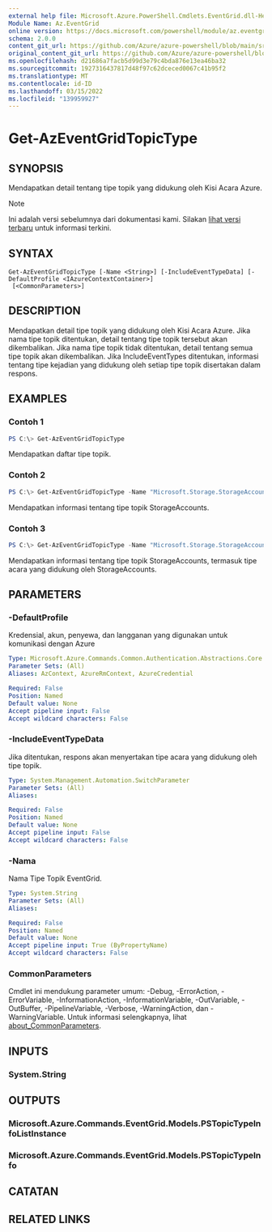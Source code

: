 ```yaml
---
external help file: Microsoft.Azure.PowerShell.Cmdlets.EventGrid.dll-Help.xml
Module Name: Az.EventGrid
online version: https://docs.microsoft.com/powershell/module/az.eventgrid/get-azeventgridtopictype
schema: 2.0.0
content_git_url: https://github.com/Azure/azure-powershell/blob/main/src/EventGrid/EventGrid/help/Get-AzEventGridTopicType.md
original_content_git_url: https://github.com/Azure/azure-powershell/blob/main/src/EventGrid/EventGrid/help/Get-AzEventGridTopicType.md
ms.openlocfilehash: d21686a7facb5d99d3e79c4bda876e13ea46ba32
ms.sourcegitcommit: 1927316437817d48f97c62dceced0067c41b95f2
ms.translationtype: MT
ms.contentlocale: id-ID
ms.lasthandoff: 03/15/2022
ms.locfileid: "139959927"
---
```

# Get-AzEventGridTopicType

## SYNOPSIS
Mendapatkan detail tentang tipe topik yang didukung oleh Kisi Acara Azure.

> [!NOTE]
>Ini adalah versi sebelumnya dari dokumentasi kami. Silakan [lihat versi terbaru](/powershell/module/az.eventgrid/get-azeventgridtopictype) untuk informasi terkini.

## SYNTAX

```
Get-AzEventGridTopicType [-Name <String>] [-IncludeEventTypeData] [-DefaultProfile <IAzureContextContainer>]
 [<CommonParameters>]
```

## DESCRIPTION
Mendapatkan detail tipe topik yang didukung oleh Kisi Acara Azure.
Jika nama tipe topik ditentukan, detail tentang tipe topik tersebut akan dikembalikan.
Jika nama tipe topik tidak ditentukan, detail tentang semua tipe topik akan dikembalikan.
Jika IncludeEventTypes ditentukan, informasi tentang tipe kejadian yang didukung oleh setiap tipe topik disertakan dalam respons.

## EXAMPLES

### Contoh 1
```powershell
PS C:\> Get-AzEventGridTopicType
```

Mendapatkan daftar tipe topik.

### Contoh 2
```powershell
PS C:\> Get-AzEventGridTopicType -Name "Microsoft.Storage.StorageAccounts"
```

Mendapatkan informasi tentang tipe topik StorageAccounts.

### Contoh 3
```powershell
PS C:\> Get-AzEventGridTopicType -Name "Microsoft.Storage.StorageAccounts" -IncludeEventTypeData
```

Mendapatkan informasi tentang tipe topik StorageAccounts, termasuk tipe acara yang didukung oleh StorageAccounts.

## PARAMETERS

### -DefaultProfile
Kredensial, akun, penyewa, dan langganan yang digunakan untuk komunikasi dengan Azure

```yaml
Type: Microsoft.Azure.Commands.Common.Authentication.Abstractions.Core.IAzureContextContainer
Parameter Sets: (All)
Aliases: AzContext, AzureRmContext, AzureCredential

Required: False
Position: Named
Default value: None
Accept pipeline input: False
Accept wildcard characters: False
```

### -IncludeEventTypeData
Jika ditentukan, respons akan menyertakan tipe acara yang didukung oleh tipe topik.

```yaml
Type: System.Management.Automation.SwitchParameter
Parameter Sets: (All)
Aliases:

Required: False
Position: Named
Default value: None
Accept pipeline input: False
Accept wildcard characters: False
```

### -Nama
Nama Tipe Topik EventGrid.

```yaml
Type: System.String
Parameter Sets: (All)
Aliases:

Required: False
Position: Named
Default value: None
Accept pipeline input: True (ByPropertyName)
Accept wildcard characters: False
```

### CommonParameters
Cmdlet ini mendukung parameter umum: -Debug, -ErrorAction, -ErrorVariable, -InformationAction, -InformationVariable, -OutVariable, -OutBuffer, -PipelineVariable, -Verbose, -WarningAction, dan -WarningVariable. Untuk informasi selengkapnya, lihat [about_CommonParameters](http://go.microsoft.com/fwlink/?LinkID=113216).

## INPUTS

### System.String

## OUTPUTS

### Microsoft.Azure.Commands.EventGrid.Models.PSTopicTypeInfoListInstance

### Microsoft.Azure.Commands.EventGrid.Models.PSTopicTypeInfo

## CATATAN

## RELATED LINKS
